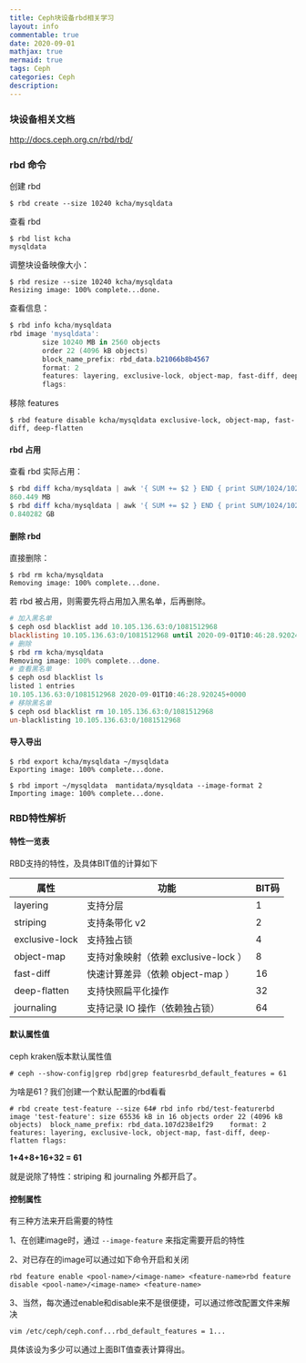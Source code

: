 ```yaml
---
title: Ceph块设备rbd相关学习
layout: info
commentable: true
date: 2020-09-01
mathjax: true
mermaid: true
tags: Ceph
categories: Ceph
description: 
---
```


### 块设备相关文档

http://docs.ceph.org.cn/rbd/rbd/

### rbd 命令

创建 rbd

```shell
$ rbd create --size 10240 kcha/mysqldata
```

查看 rbd

```shell
$ rbd list kcha
mysqldata
```

调整块设备映像大小：

```shell
$ rbd resize --size 10240 kcha/mysqldata
Resizing image: 100% complete...done.
```

查看信息：

```powershell
$ rbd info kcha/mysqldata
rbd image 'mysqldata':
        size 10240 MB in 2560 objects
        order 22 (4096 kB objects)
        block_name_prefix: rbd_data.b21066b8b4567
        format: 2
        features: layering, exclusive-lock, object-map, fast-diff, deep-flatten
        flags:
```

移除 features

```shell
$ rbd feature disable kcha/mysqldata exclusive-lock, object-map, fast-diff, deep-flatten
```

#### rbd 占用

查看 rbd 实际占用：

```powershell
$ rbd diff kcha/mysqldata | awk '{ SUM += $2 } END { print SUM/1024/1024 " MB" }'
860.449 MB
$ rbd diff kcha/mysqldata | awk '{ SUM += $2 } END { print SUM/1024/1024/1024 " GB" }'
0.840282 GB
```

#### 删除 rbd

直接删除：

```shell
$ rbd rm kcha/mysqldata
Removing image: 100% complete...done.
```

若 rbd 被占用，则需要先将占用加入黑名单，后再删除。

```powershell
# 加入黑名单
$ ceph osd blacklist add 10.105.136.63:0/1081512968
blacklisting 10.105.136.63:0/1081512968 until 2020-09-01T10:46:28.920245+0000 (3600 sec)
# 删除
$ rbd rm kcha/mysqldata
Removing image: 100% complete...done.
# 查看黑名单
$ ceph osd blacklist ls
listed 1 entries
10.105.136.63:0/1081512968 2020-09-01T10:46:28.920245+0000
# 移除黑名单
$ ceph osd blacklist rm 10.105.136.63:0/1081512968
un-blacklisting 10.105.136.63:0/1081512968
```

#### 导入导出

```
$ rbd export kcha/mysqldata ~/mysqldata
Exporting image: 100% complete...done.
```



```
$ rbd import ~/mysqldata  mantidata/mysqldata --image-format 2
Importing image: 100% complete...done.
```



### RBD特性解析

#### 特性一览表

RBD支持的特性，及具体BIT值的计算如下

| 属性           | 功能                                 | BIT码 |
| -------------- | ------------------------------------ | ----- |
| layering       | 支持分层                             | 1     |
| striping       | 支持条带化 v2                        | 2     |
| exclusive-lock | 支持独占锁                           | 4     |
| object-map     | 支持对象映射（依赖 exclusive-lock ） | 8     |
| fast-diff      | 快速计算差异（依赖 object-map ）     | 16    |
| deep-flatten   | 支持快照扁平化操作                   | 32    |
| journaling     | 支持记录 IO 操作（依赖独占锁）       | 64    |

#### 默认属性值

ceph kraken版本默认属性值

```
# ceph --show-config|grep rbd|grep featuresrbd_default_features = 61
```

为啥是61？我们创建一个默认配置的rbd看看

```
# rbd create test-feature --size 64# rbd info rbd/test-featurerbd image 'test-feature':	size 65536 kB in 16 objects	order 22 (4096 kB objects)	block_name_prefix: rbd_data.107d238e1f29	format: 2	features: layering, exclusive-lock, object-map, fast-diff, deep-flatten	flags:
```

**1+4+8+16+32 = 61**

就是说除了特性：striping 和 journaling 外都开启了。

#### 控制属性

有三种方法来开启需要的特性

1、在创建image时，通过 `--image-feature` 来指定需要开启的特性

2、对已存在的image可以通过如下命令开启和关闭

```
rbd feature enable <pool-name>/<image-name> <feature-name>rbd feature disable <pool-name>/<image-name> <feature-name>
```

3、当然，每次通过enable和disable来不是很便捷，可以通过修改配置文件来解决

```
vim /etc/ceph/ceph.conf...rbd_default_features = 1...
```

具体该设为多少可以通过上面BIT值查表计算得出。

